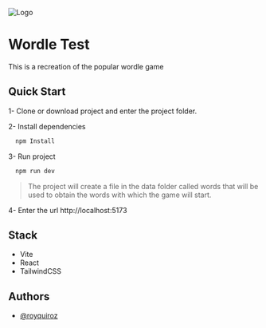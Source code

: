![Logo](https://brandmentions.com/wiki/images/c/cd/Wordle_logo.png)

# Wordle Test

This is a recreation of the popular wordle game

## Quick Start

1- Clone or download project and enter the project folder.

2- Install dependencies

```bash
  npm Install
```

3- Run project

```bash
  npm run dev
```

> The project will create a file in the data folder called words that will be used to obtain the words with which the game will start.

4- Enter the url http://localhost:5173

## Stack

- Vite
- React
- TailwindCSS

## Authors

- [@royquiroz](https://github.com/royquiroz)
